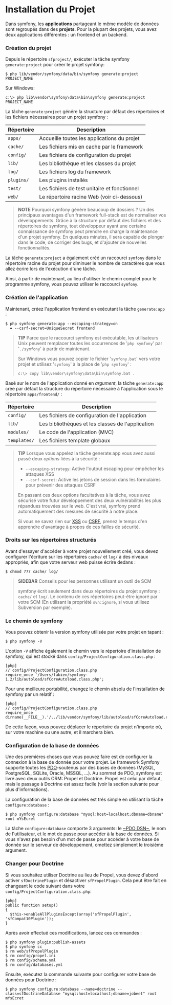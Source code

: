 Installation du ﻿Projet
=============

Dans symfony, les **applications** partageant le même modèle de données sont regroupés dans des
**projets**. Pour la plupart des projets, vous avez deux applications différentes : un
frontend et un backend.

### Création du projet

Depuis le répertoire `sfproject/`, exécuter la tâche symfony `generate:project` pour
créer le projet symfony:

    $ php lib/vendor/symfony/data/bin/symfony generate:project PROJECT_NAME

Sur Windows:

    c:\> php lib\vendor\symfony\data\bin\symfony generate:project PROJECT_NAME

La tâche `generate:project` génére la structure par défaut des répertoires et
les fichiers nécessaires pour un projet symfony :

 | Répertoire  | Description
 | ----------- | ----------------------------------
 | `apps/`     | Accueille toutes les applications du projet
 | `cache/`    | Les fichiers mis en cache par le framework
 | `config/`   | Les fichiers de configuration du projet
 | `lib/`      | Les bibliothèque et les classes du projet
 | `log/`      | Les fichiers log du framework
 | `plugins/`  | Les plugins installés
 | `test/`     | Les fichiers de test unitaire et fonctionnel
 | `web/`      | Le répertoire racine Web (voir ci-dessous)

>**NOTE**
>Pourquoi symfony génère beaucoup de dossiers ? Un des principaux avantages d'un
>framework full-stack est de normaliser vos développements. Grâce à
>la structure par défaut des fichiers et des répertoires de symfony, tout développeur
>ayant une certaine connaissance de symfony peut prendre en charge la maintenance d'un projet symfony.
>En quelques minutes, il sera capable de plonger dans le code, de corriger des bugs,
>et d'ajouter de nouvelles fonctionnalités.

La tâche `generate:project` a également créé un raccourci `symfony` dans le
répertoire racine du projet pour diminuer le nombre de caractères que vous allez écrire
lors de l'exécution d'une tâche.

Ainsi, à partir de maintenant, au lieu d'utiliser le chemin complet pour le programme
symfony, vous pouvez utiliser le raccourci `symfony`.

### Création de l'application

Maintenant, créez l'application frontend en exécutant la tâche `generate:app` :

    $ php symfony generate:app --escaping-strategy=on
      ➥ --csrf-secret=UniqueSecret frontend

>**TIP**
>Parce que le raccourci symfony est exécutable, les utilisateurs Unix peuvent remplacer toutes
>les occurrences de '`php symfony`' par '`./symfony`' à partir de maintenant.
>
>Sur Windows vous pouvez copier le fichier '`symfony.bat`' vers votre projet et utilisez
>'`symfony`' à la place de '`php symfony`' :
>
>     c:\> copy lib\vendor\symfony\data\bin\symfony.bat .

Basé sur le nom de l'application donné en *argument*, la tâche `generate:app`
crée par défaut la structure du répertoire nécessaire à l'application sous le
répertoire `apps/frontend/` :

 | Répertoire   | Description
 | ------------ | -------------------------------------
 | `config/`    | Les fichiers de configuration de l'application
 | `lib/`       | Les bibliothèques et les classes de l'application
 | `modules/`   | Le code de l'application (MVC)
 | `templates/` | Les fichiers template globaux

>**TIP**
>Lorsque vous appelez la tâche generate:app vous avez aussi passé deux *options* liées à la
>sécurité :
>
>  * `--escaping-strategy`: Active l'output escaping pour  empêcher les attaques XSS 
>  * `--csrf-secret`: Active les jetons de session dans les formulaires pour prévenir des attaques CSRF
>
>En passant ces deux options facultatives à la tâche, vous avez sécurisé votre
>futur développement des deux vulnérabilités les plus répandues trouvées sur le
>web. C'est vrai, symfony prend automatiquement des mesures de sécurité à
>notre place.
>
>Si vous ne savez rien sur
>[XSS](http://en.wikipedia.org/wiki/Cross-site_scripting) ou
>[CSRF](http://en.wikipedia.org/wiki/CSRF), prenez le temps d'en apprendre d'avantage à propos
>de ces failles de sécurité.

### Droits sur les répertoires structurés

Avant d'essayer d'accéder à votre projet nouvellement créé, vous devez configurer l'écriture
sur les répertoires `cache/` et `log/` à des niveaux appropriés,
afin que votre serveur web puisse écrire dedans :

    $ chmod 777 cache/ log/

>**SIDEBAR**
>Conseils pour les personnes utilisant un outil de SCM
>
>symfony écrit seulement dans deux répertoires du projet symfony :
>`cache/` et `log/`. Le contenu de ces répertoires peut-être ignoré
>par votre SCM (En utilisant la propriété `svn:ignore`, si vous utilisez Subversion
>par exemple).

### Le chemin de symfony

Vous pouvez obtenir la version symfony utilisée par votre projet en tapant :

    $ php symfony -V

L'option `-V` affiche également le chemin vers le répertoire d'installation de symfony,
qui est stocké dans `config/ProjectConfiguration.class.php` :

    [php]
    // config/ProjectConfiguration.class.php
    require_once '/Users/fabien/symfony-1.2/lib/autoload/sfCoreAutoload.class.php';

Pour une meilleure portabilité, changez le chemin absolu de l'installation de symfony
par un relatif :

    [php]
    // config/ProjectConfiguration.class.php
    require_once dirname(__FILE__).'/../lib/vendor/symfony/lib/autoload/sfCoreAutoload.class.php';

De cette façon, vous pouvez déplacer le répertoire du projet n'importe où, sur votre machine ou une
autre, et il marchera bien.

### Configuration de la base de données

Une des premières choses que vous pouvez faire est de configurer la connexion à la base de
donnée pour votre projet. Le framework Symfony supporte toutes les
[PDO](http://www.php.net/PDO)-soutenus par des bases de données (MySQL, PostgreSQL, SQLite,
Oracle, MSSQL, ...). Au sommet de PDO, symfony est livré avec deux outils ORM:
Propel et Doctrine. Propel est celui par défaut, mais le passage à Doctrine est
assez facile (voir la section suivante pour plus d'informations).

La configuration de la base de données est trés simple en utilisant la tâche `configure:database` :

    $ php symfony configure:database "mysql:host=localhost;dbname=dbname" root mYsEcret

La tâche `configure:database` comporte 3 arguments: le
[~PDO DSN~](http://www.php.net/manual/en/pdo.drivers.php), le nom de l'utilisateur, et
le mot de passe pour accéder à la base de données. Si vous n'avez pas besoin d'un mot de passe pour
accéder à votre base de donnée sur le serveur de développement, omettez simplement le troisième argument.

### Changer pour Doctrine

Si vous souhaitez utiliser Doctrine au lieu de Propel, vous devez d'abord activer
`sfDoctrinePlugin` et désactiver `sfPropelPlugin`. Cela peut être fait en changeant
le code suivant dans votre `config/ProjectConfiguration.class.php`:

    [php]
    public function setup()
    {
      $this->enableAllPluginsExcept(array('sfPropelPlugin', 'sfCompat10Plugin'));
    }

Après avoir effectué ces modifications, lancez ces commandes :

    $ php symfony plugin:publish-assets
    $ php symfony cc
    $ rm web/sfPropelPlugin
    $ rm config/propel.ini
    $ rm config/schema.yml
    $ rm config/databases.yml

Ensuite, exécutez la commande suivante pour configurer votre base de données pour Doctrine :

    $ php symfony configure:database --name=doctrine --class=sfDoctrineDatabase "mysql:host=localhost;dbname=jobeet" root mYsEcret
